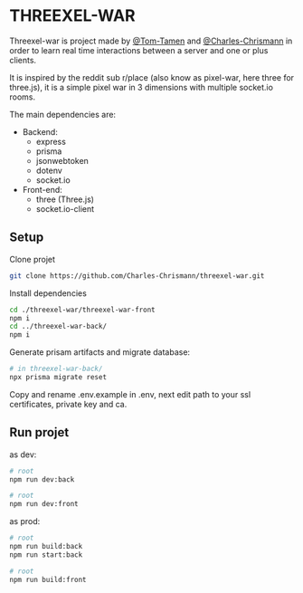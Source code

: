 # THREEXEL-WAR

Threexel-war is project made by [@Tom-Tamen](https://github.com/tom-tamen) and [@Charles-Chrismann](https://github.com/charles-chrismann) in order to learn real time interactions between a server and one or plus clients.

It is inspired by the reddit sub r/place (also know as pixel-war, here three for three.js), it is a simple pixel war in 3 dimensions with multiple socket.io rooms.

The main dependencies are:
  - Backend:
    - express
    - prisma
    - jsonwebtoken
    - dotenv
    - socket.io
  - Front-end:
    - three (Three.js)
    - socket.io-client

## Setup

Clone projet

```sh
git clone https://github.com/Charles-Chrismann/threexel-war.git
```

Install dependencies

```sh
cd ./threexel-war/threexel-war-front
npm i
cd ../threexel-war-back/
npm i
```

Generate prisam artifacts and migrate database:

```sh
# in threexel-war-back/
npx prisma migrate reset
```

Copy and rename .env.example in .env, next edit path to your ssl certificates, private key and ca.

## Run projet

as dev:

```sh
# root
npm run dev:back
```

```sh
# root
npm run dev:front
```

as prod:

```sh
# root
npm run build:back
npm run start:back
```

```sh
# root
npm run build:front
```
